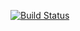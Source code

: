 [![Build Status](https://travis-ci.org/angelareplica/storytelling-homework-07.svg?branch=master)](https://travis-ci.org/angelareplica/storytelling-homework-07)